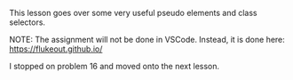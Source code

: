 This lesson goes over some very useful pseudo elements and class selectors.

NOTE: The assignment will not be done in VSCode. Instead, it is done here: https://flukeout.github.io/

I stopped on problem 16 and moved onto the next lesson.